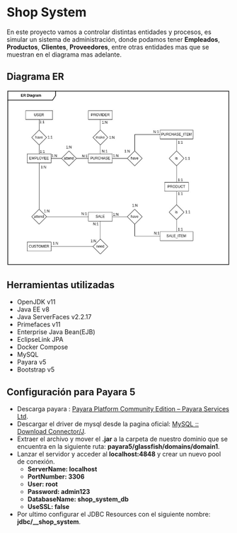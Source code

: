 # Shop System
En este proyecto vamos a controlar distintas entidades y procesos, es simular un sistema de administración, donde podamos tener **Empleados**, **Productos**, **Clientes**, **Proveedores**, entre otras entidades mas que se muestran en el diagrama mas adelante.

## Diagrama ER
![](./src/main/webapp/resources/assets/ShopSystem.jpg)

## Herramientas utilizadas
- OpenJDK v11
- Java EE v8
- Java ServerFaces v2.2.17
- Primefaces v11
- Enterprise Java Bean(EJB)
- EclipseLink JPA
- Docker Compose
- MySQL
- Payara v5
- Bootstrap v5

## Configuración para Payara 5
- Descarga payara : [Payara Platform Community Edition – Payara Services Ltd](https://www.payara.fish/downloads/payara-platform-community-edition/http:// "Payara Platform Community Edition – Payara Services Ltd").
- Descargar el driver de mysql desde la pagina oficial: [MySQL :: Download Connector/J](https://dev.mysql.com/downloads/connector/j/:// "MySQL :: Download Connector/J").
- Extraer el archivo y mover el **.jar** a la carpeta de nuestro dominio que se encuentra en la siguiente ruta: **payara5/glassfish/domains/domain1**.
- Lanzar el servidor y acceder al **localhost:4848** y crear un nuevo pool de conexión.
	- **ServerName: localhost**
	- **PortNumber: 3306**
	- **User: root**
	- **Password: admin123**
	- **DatabaseName: shop_system_db**
	- **UseSSL: false**
- Por ultimo configurar el JDBC Resources con el siguiente nombre: **jdbc/__shop_system**.
